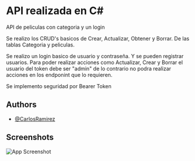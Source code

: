 
# API realizada en C#


API de peliculas con categoria y un login

Se realizo los CRUD's basicos de Crear, Actualizar, Obtener y Borrar.
De las tablas Categoria y peliculas.

Se realizo un login basico de usuario y contraseña.
Y se pueden registrar usuarios.
Para poder realizar acciones como Actualizar, Crear y Borrar el usuario del token debe ser "admin" de lo contrario no podra realizar acciones en los endponint que lo requieren.

Se implemento seguridad por Bearer Token

## Authors

- [@CarlosRamirez](https://github.com/sacrabma92)


## Screenshots

![App Screenshot]([https://via.placeholder.com/468x300?text=App+Screenshot+Here](https://lh3.googleusercontent.com/pw/AIL4fc8XBLYXmSiO2aGkc0dyFib-o2vdAaLU603ufTC8IFsbibTQL_ZebgBW0FhQWZOr_g_aLAteTSE5-Num6vWma3Qs_QE-LiToKUDhv9mSkXa46OXfuq1eZqdx5-X4qFd0vEfpz57M8wgSQ7Vchc15Ce7k8ntPR07VjeXPg87nnuEyk_1ox2xs_OSI4p-d-P9MCOnfJqMNwnpMlkIllXmOrowU6UvUAbQWalwYu32R5VRffajUQ492RmlKz5NiOFrOPoNEOMwiiEnfFBA8k3tt8wezWJMIS8GIEoPIw4OEsqJJbZx7e4Y-J7GkfOsa_NAhbPYqQPWldKMkSX6Y_Ja_pIEQvOb-X29SGNUQbVhkWrNRUv_WQz_I1Q04Xhrefd4VDABZkzfgbwDGDYoMARhqDc4JuD7Jt0IR1P0Hoiq7EdKh49DuwNbang-GpsGriIFvltZve7u-XPsV-rMu_fiMJEzXNvEGncs0aALyv-Lr5BX05C3o02YSd8creMlcW0avQtT3r6uq6-_CmaSmxuMZIClLvEP2q2YGE8hXT3pdWoIIwOgq1yWSt34o2Z21WD1VIuvEF9pxuPlDzai85UAl2DdAtVGxJ8hPh_isPdipsN4UxiBEG_d9Hiei7XM-3K0rw2WlmRMGA6rKxVB8qxB5P2SzfPWTpUlYAHjP-XBjqzpqlsFF_8vBsuommKibNkRDGrI6WLzkYhLV2wDycRXOmK4NX6oamGPv4yNTCmDURpgjzzY508W_iYYHzDSZNxXG3Isp1YttBTu4zolnGlC6yvePOu2FNcVbPKk0VNP4bLRBCsrpqKOGPL5ihbyQiXBAuCfGHLhXupw8-tnKgcXrAqwYbHEHBC6wP1BDc8bUhaL78Qzl8-CgBlFo5jsAePgQwfMiRtw4kyjuo_Ztbc7qbtkwKkH7zGxK6ExZrd8fOkOyANw1noQdkNLO6CV2u6FsQqFp2xlYxP_TXEHI9i6_NQ5-YMJr6xh5=w1825-h955-s-no?authuser=0)https://lh3.googleusercontent.com/pw/AIL4fc8XBLYXmSiO2aGkc0dyFib-o2vdAaLU603ufTC8IFsbibTQL_ZebgBW0FhQWZOr_g_aLAteTSE5-Num6vWma3Qs_QE-LiToKUDhv9mSkXa46OXfuq1eZqdx5-X4qFd0vEfpz57M8wgSQ7Vchc15Ce7k8ntPR07VjeXPg87nnuEyk_1ox2xs_OSI4p-d-P9MCOnfJqMNwnpMlkIllXmOrowU6UvUAbQWalwYu32R5VRffajUQ492RmlKz5NiOFrOPoNEOMwiiEnfFBA8k3tt8wezWJMIS8GIEoPIw4OEsqJJbZx7e4Y-J7GkfOsa_NAhbPYqQPWldKMkSX6Y_Ja_pIEQvOb-X29SGNUQbVhkWrNRUv_WQz_I1Q04Xhrefd4VDABZkzfgbwDGDYoMARhqDc4JuD7Jt0IR1P0Hoiq7EdKh49DuwNbang-GpsGriIFvltZve7u-XPsV-rMu_fiMJEzXNvEGncs0aALyv-Lr5BX05C3o02YSd8creMlcW0avQtT3r6uq6-_CmaSmxuMZIClLvEP2q2YGE8hXT3pdWoIIwOgq1yWSt34o2Z21WD1VIuvEF9pxuPlDzai85UAl2DdAtVGxJ8hPh_isPdipsN4UxiBEG_d9Hiei7XM-3K0rw2WlmRMGA6rKxVB8qxB5P2SzfPWTpUlYAHjP-XBjqzpqlsFF_8vBsuommKibNkRDGrI6WLzkYhLV2wDycRXOmK4NX6oamGPv4yNTCmDURpgjzzY508W_iYYHzDSZNxXG3Isp1YttBTu4zolnGlC6yvePOu2FNcVbPKk0VNP4bLRBCsrpqKOGPL5ihbyQiXBAuCfGHLhXupw8-tnKgcXrAqwYbHEHBC6wP1BDc8bUhaL78Qzl8-CgBlFo5jsAePgQwfMiRtw4kyjuo_Ztbc7qbtkwKkH7zGxK6ExZrd8fOkOyANw1noQdkNLO6CV2u6FsQqFp2xlYxP_TXEHI9i6_NQ5-YMJr6xh5=w1825-h955-s-no?authuser=0)

